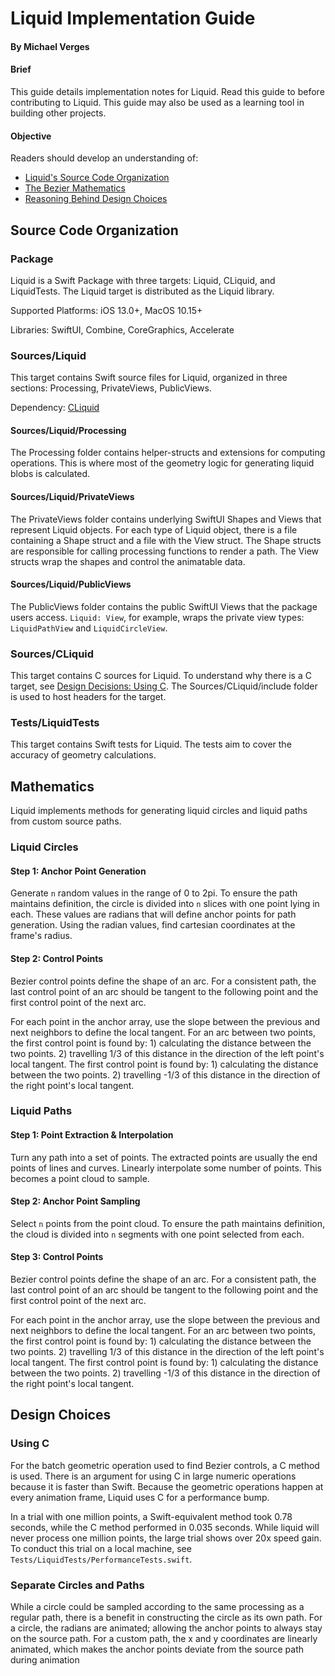 #  Liquid Implementation Guide
#### By Michael Verges

#### Brief
This guide details implementation notes for Liquid. Read this guide to before contributing to Liquid. This guide may also be used as a learning tool in building other projects.

#### Objective
Readers should develop an understanding of:
- [Liquid's Source Code Organization](#source-code-organization)
- [The Bezier Mathematics](#mathematics)
- [Reasoning Behind Design Choices](#design-choices)

## Source Code Organization

### Package
Liquid is a Swift Package with three targets: Liquid, CLiquid, and LiquidTests. The Liquid target is distributed as the Liquid library.

Supported Platforms: iOS 13.0+, MacOS 10.15+

Libraries: SwiftUI, Combine, CoreGraphics, Accelerate

### Sources/Liquid
This target contains Swift source files for Liquid, organized in three sections: Processing, PrivateViews, PublicViews.

Dependency: [CLiquid](#sources/cliquid)

#### Sources/Liquid/Processing
The Processing folder contains helper-structs and extensions for computing operations. This is where most of the geometry logic for generating liquid blobs is calculated.

#### Sources/Liquid/PrivateViews
The PrivateViews folder contains underlying SwiftUI Shapes and Views that represent Liquid objects. For each type of Liquid object, there is a file containing a Shape struct and a file with the View struct. The Shape structs are responsible for calling processing functions to render a path. The View structs wrap the shapes and control the animatable data.

#### Sources/Liquid/PublicViews
The PublicViews folder contains the public SwiftUI Views that the package users access. `Liquid: View`, for example, wraps the private view types: `LiquidPathView` and   `LiquidCircleView`.

### Sources/CLiquid
This target contains C sources for Liquid. To understand why there is a C target, see [Design Decisions: Using C](#using-c). The Sources/CLiquid/include folder is used to host headers for the target.

### Tests/LiquidTests
This target contains Swift tests for Liquid. The tests aim to cover the accuracy of geometry calculations.

## Mathematics

Liquid implements methods for generating liquid circles and liquid paths from custom source paths.

### Liquid Circles

#### Step 1: Anchor Point Generation
Generate `n` random values in the range of 0 to 2pi. To ensure the path maintains definition, the circle is divided into `n` slices with one point lying in each. These values are radians that will define anchor points for path generation. Using the radian values, find cartesian coordinates at the frame's radius.

#### Step 2: Control Points
Bezier control points define the shape of an arc. For a consistent path, the last control point of an arc should be tangent to the following point and the first control point of the next arc.

For each point in the anchor array, use the slope between the previous and next neighbors to define the local tangent. For an arc between two points, the first control point is found by: 1) calculating the distance between the two points. 2) travelling 1/3 of this distance in the direction of the left point's local tangent. The first control point is found by: 1) calculating the distance between the two points. 2) travelling -1/3 of this distance in the direction of the right point's local tangent.

### Liquid Paths

#### Step 1: Point Extraction & Interpolation
Turn any path into a set of points. The extracted points are usually the end points of lines and curves. Linearly interpolate some number of points. This becomes a point cloud to sample.

#### Step 2: Anchor Point Sampling
Select `n` points from the point cloud. To ensure the path maintains definition, the cloud is divided into `n` segments with one point selected from each.

#### Step 3: Control Points
Bezier control points define the shape of an arc. For a consistent path, the last control point of an arc should be tangent to the following point and the first control point of the next arc.

For each point in the anchor array, use the slope between the previous and next neighbors to define the local tangent. For an arc between two points, the first control point is found by: 1) calculating the distance between the two points. 2) travelling 1/3 of this distance in the direction of the left point's local tangent. The first control point is found by: 1) calculating the distance between the two points. 2) travelling -1/3 of this distance in the direction of the right point's local tangent.

## Design Choices

### Using C
For the batch geometric operation used to find Bezier controls, a C method is used. There is an argument for using C in large numeric operations because it is faster than Swift. Because the geometric operations happen at every animation frame, Liquid uses C for a performance bump.

In a trial with one million points, a Swift-equivalent method took 0.78 seconds, while the C method performed in 0.035 seconds. While liquid will never process one million points, the large trial shows over 20x speed gain. To conduct this trial on a local machine, see `Tests/LiquidTests/PerformanceTests.swift`.

### Separate Circles and Paths 
While a circle could be sampled according to the same processing as a regular path, there is a benefit in constructing the circle as its own path. For a circle, the radians are animated; allowing the anchor points to always stay on the source path. For a custom path, the x and y coordinates are linearly animated, which makes the anchor points deviate from the source path during animation
